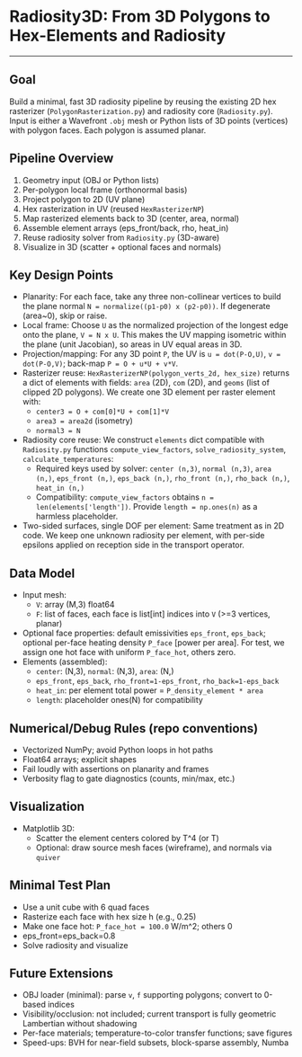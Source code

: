 # Radiosity3D: From 3D Polygons to Hex-Elements and Radiosity

---

## Goal
Build a minimal, fast 3D radiosity pipeline by reusing the existing 2D hex rasterizer (`PolygonRasterization.py`) and radiosity core (`Radiosity.py`). Input is either a Wavefront `.obj` mesh or Python lists of 3D points (vertices) with polygon faces. Each polygon is assumed planar.

## Pipeline Overview
1) Geometry input (OBJ or Python lists)
2) Per-polygon local frame (orthonormal basis)
3) Project polygon to 2D (UV plane)
4) Hex rasterization in UV (reused `HexRasterizerNP`)
5) Map rasterized elements back to 3D (center, area, normal)
6) Assemble element arrays (eps_front/back, rho, heat_in)
7) Reuse radiosity solver from `Radiosity.py` (3D-aware)
8) Visualize in 3D (scatter + optional faces and normals)

## Key Design Points
- Planarity: For each face, take any three non-collinear vertices to build the plane normal `N = normalize((p1-p0) x (p2-p0))`. If degenerate (area~0), skip or raise.
- Local frame: Choose `U` as the normalized projection of the longest edge onto the plane, `V = N x U`. This makes the UV mapping isometric within the plane (unit Jacobian), so areas in UV equal areas in 3D.
- Projection/mapping: For any 3D point `P`, the UV is `u = dot(P-O,U)`, `v = dot(P-O,V)`; back-map `P = O + u*U + v*V`.
- Rasterizer reuse: `HexRasterizerNP(polygon_verts_2d, hex_size)` returns a dict of elements with fields: `area` (2D), `com` (2D), and `geoms` (list of clipped 2D polygons). We create one 3D element per raster element with:
  - `center3 = O + com[0]*U + com[1]*V`
  - `area3 = area2d` (isometry)
  - `normal3 = N`
- Radiosity core reuse: We construct `elements` dict compatible with `Radiosity.py` functions `compute_view_factors`, `solve_radiosity_system`, `calculate_temperatures`:
  - Required keys used by solver: `center (n,3)`, `normal (n,3)`, `area (n,)`, `eps_front (n,)`, `eps_back (n,)`, `rho_front (n,)`, `rho_back (n,)`, `heat_in (n,)`
  - Compatibility: `compute_view_factors` obtains `n = len(elements['length'])`. Provide `length = np.ones(n)` as a harmless placeholder.
- Two-sided surfaces, single DOF per element: Same treatment as in 2D code. We keep one unknown radiosity per element, with per-side epsilons applied on reception side in the transport operator.

## Data Model
- Input mesh:
  - `V`: array (M,3) float64
  - `F`: list of faces, each face is list[int] indices into `V` (>=3 vertices, planar)
- Optional face properties: default emissivities `eps_front`, `eps_back`; optional per-face heating density `P_face` [power per area]. For test, we assign one hot face with uniform `P_face_hot`, others zero.
- Elements (assembled):
  - `center`: (N,3), `normal`: (N,3), `area`: (N,)
  - `eps_front`, `eps_back`, `rho_front=1-eps_front`, `rho_back=1-eps_back`
  - `heat_in`: per element total power = `P_density_element * area`
  - `length`: placeholder ones(N) for compatibility

## Numerical/Debug Rules (repo conventions)
- Vectorized NumPy; avoid Python loops in hot paths
- Float64 arrays; explicit shapes
- Fail loudly with assertions on planarity and frames
- Verbosity flag to gate diagnostics (counts, min/max, etc.)

## Visualization
- Matplotlib 3D:
  - Scatter the element centers colored by T^4 (or T)
  - Optional: draw source mesh faces (wireframe), and normals via `quiver`

## Minimal Test Plan
- Use a unit cube with 6 quad faces
- Rasterize each face with hex size h (e.g., 0.25)
- Make one face hot: `P_face_hot = 100.0` W/m^2; others 0
- eps_front=eps_back=0.8
- Solve radiosity and visualize

## Future Extensions
- OBJ loader (minimal): parse `v`, `f` supporting polygons; convert to 0-based indices
- Visibility/occlusion: not included; current transport is fully geometric Lambertian without shadowing
- Per-face materials; temperature-to-color transfer functions; save figures
- Speed-ups: BVH for near-field subsets, block-sparse assembly, Numba
